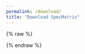 ```yaml
---
permalink: /download/
title: "Download SpecMatrix"
---
```


<div id="release-info"></div>

{% raw %}
<script type="text/javascript">
  // The ReleaseInfo component will be mounted here by the app
</script>
{% endraw %}
